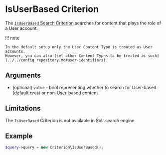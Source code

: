 # IsUserBased Criterion

The [`IsUserBased` Search Criterion](https://github.com/ezsystems/ezplatform-kernel/blob/v1.0.0/eZ/Publish/API/Repository/Values/Content/Query/Criterion/IsUserBased.php)
searches for content that plays the role of a User account.

!!! note

    In the default setup only the User Content Type is treated as User accounts.
    However, you can also [set other Content Types to be treated as such](../../config_repository.md#user-identifiers).

## Arguments

- (optional) `value` - bool representing whether to search for User-based (default `true`)
or non-User-based content

## Limitations

The `IsUserBased` Criterion is not available in Solr search engine.

## Example

``` php
$query->query = new Criterion\IsUserBased();
```
